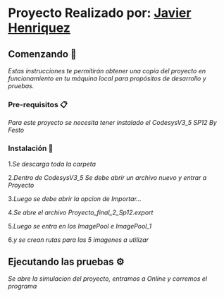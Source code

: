 # Proyecto Realizado por: [Javier Henriquez](https://github.com/alexh0118)



## Comenzando 🚀

_Estas instrucciones te permitirán obtener una copia del proyecto en funcionamiento en tu máquina local para propósitos de desarrollo y pruebas._



### Pre-requisitos 📋

_Para este proyecto se necesita tener instalado el CodesysV3_5 SP12 By Festo_



### Instalación 🔧

1._Se descarga toda la carpeta_ 

2._Dentro de CodesysV3_5 Se debe abrir un archivo nuevo y entrar a Proyecto_

3._Luego se debe abrir la opcion de Importar..._

4._Se abre el archivo Proyecto_final_2_Sp12.export_

5._Luego se entra en los ImagePool e ImagePool_1_

6._y se crean rutas para las 5 imagenes a utilizar_

## Ejecutando las pruebas ⚙️

_Se abre la simulacion del proyecto, entramos a Online y corremos el programa_

